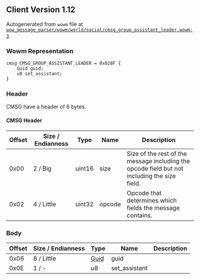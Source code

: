 ## Client Version 1.12

Autogenerated from `wowm` file at [`wow_message_parser/wowm/world/social/cmsg_group_assistant_leader.wowm:3`](https://github.com/gtker/wow_messages/tree/main/wow_message_parser/wowm/world/social/cmsg_group_assistant_leader.wowm#L3).

### Wowm Representation
```rust,ignore
cmsg CMSG_GROUP_ASSISTANT_LEADER = 0x028F {
    Guid guid;
    u8 set_assistant;
}
```
### Header
CMSG have a header of 6 bytes.

#### CMSG Header
| Offset | Size / Endianness | Type   | Name   | Description |
| ------ | ----------------- | ------ | ------ | ----------- |
| 0x00   | 2 / Big           | uint16 | size   | Size of the rest of the message including the opcode field but not including the size field.|
| 0x02   | 4 / Little        | uint32 | opcode | Opcode that determines which fields the message contains.|
### Body
| Offset | Size / Endianness | Type | Name | Description |
| ------ | ----------------- | ---- | ---- | ----------- |
| 0x06 | 8 / Little | [Guid](../spec/packed-guid.md) | guid |  |
| 0x0E | 1 / - | u8 | set_assistant |  |
